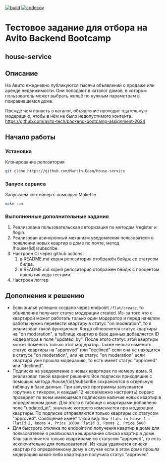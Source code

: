 [![build](https://github.com/Mart1n-Eden/house-service/actions/workflows/github-ci.yml/badge.svg)](https://github.com/Mart1n-Eden/house-service/actions/workflows/github-ci.yml)
[![codecov](https://codecov.io/gh/Mart1n-Eden/house-service/graph/badge.svg?token=Z1SCN0B9HS)](https://codecov.io/gh/Mart1n-Eden/house-service)
# Тестовое задание для отбора на Avito Backend Bootcamp
## house-service

## Описание
На Авито ежедневно публикуются тысячи объявлений о продаже или аренде недвижимости. Они попадают в каталог домов, в котором пользователь может выбрать жильё по нужным параметрам в понравившемся доме.

Прежде чем попасть в каталог, объявление проходит тщательную модерацию, чтобы в нём не было недопустимого контента.
https://github.com/avito-tech/backend-bootcamp-assignment-2024

## Начало работы
### Установка
Клонирование репозитория
```sh
git clone https://github.com/Mart1n-Eden/house-service
```

### Запуск сервиса
Запускаем контейнер с помощью Makefile
```sh
make run
```

### Выполненные дополнительные задания
1. Реализована пользовательская авторизация по методам /register и /login.
2. Реализован асинхронный механизм уведомления пользователя о появлении новых квартир в доме по почте, метод /house/{id}/subscribe.
3. Настроен CI через github actions:
    1. в README.md корня репозитория отображён бейдж со статусом билда.
    2. в README.md корня репозитория отображен бейдж с процентом покрытия кода тестами.
4. Настроен логгер

## Дополнения к решению

- Если жильё успешно создано через endpoint `/flat/create`, то объявление получает статус модерации created. 
Из-за того что с квартирой может работать только один модератор и перед началом работы нужно перевести квартиру в статус "on moderation",
то я реализовал такой функционал: Когда обновляется статус квартиры на "on moderation", в таблице квартир в базе данных добавляется ID модератора в поле "updated_by". 
После этого статус этой квартиры может поменять только этот модератор. Также нельзя изменить статус квартиры на "approved" или "declined" если она не находится в статусе "on moderation",
или на статус "on moderation" если квартира уже прошла модерацию, то есть имеет статус "approved" или "declined".
- Подписка на уведомление о новых квартирах по номеру дома. Я реализовал такой вариант решения: Все подписки приходящие с помощью метода /house/{id}/subscribe
сохраняются в отдельную таблицу в базе данных. При запуске программы запускается горутина с тикером, и каждый 12 часов(можно настроить) сервис проверяет по всем имеющемся
подпискам наличие новых квартир в определенном доме. Для этого в таблице с квартирами добавлено поле "updated_at", значение которого изменяется про модерации квартиры. По подписке 
отправляются только квартиры со статусом "approved". Сообщение имеет такой вид:
`New flats in house 1 :
FlatId 2, Rooms 4, Price 10000
FlatId 3, Rooms 2, Price 5000
`
- Для быстрого отклика по endpoint по получения квартир в доме для пользователей я реализовал кэширование списка квартир в доме.
Кэш заполняется только квартирами со статусом "approved", то есть исключительно для пользователей. Из кэша удаляются списки квартир по определенному дому
в случае если в этом доме прошла модерацию какая-либо квартира и получила статус "approved" 
